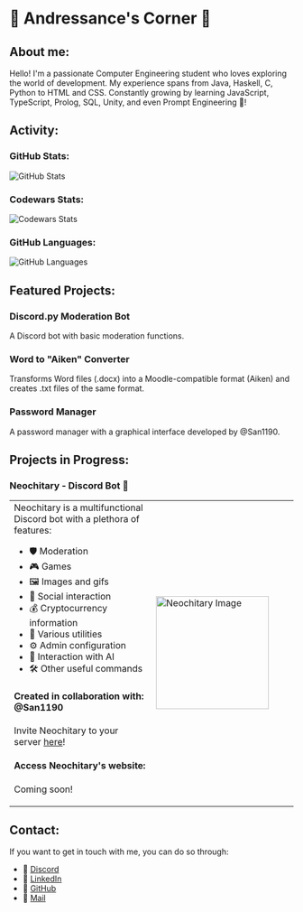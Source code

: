 # 🌟 Andressance's Corner 🌟

## About me:
Hello! I'm a passionate Computer Engineering student who loves exploring the world of development. My experience spans from Java, Haskell, C, Python to HTML and CSS. Constantly growing by learning JavaScript, TypeScript, Prolog, SQL, Unity, and even Prompt Engineering 🤖!

## Activity:
### GitHub Stats:
![GitHub Stats](https://github-readme-stats.vercel.app/api?username=Andressance&show_icons=true&theme=radical)

### Codewars Stats:
![Codewars Stats](https://www.codewars.com/users/Andressance/badges/large)

### GitHub Languages:
![GitHub Languages](https://github-readme-stats.vercel.app/api/top-langs/?username=Andressance&layout=compact&theme=radical)

## Featured Projects:
### Discord.py Moderation Bot
A Discord bot with basic moderation functions.

### Word to "Aiken" Converter
Transforms Word files (.docx) into a Moodle-compatible format (Aiken) and creates .txt files of the same format.

### Password Manager
A password manager with a graphical interface developed by @San1190.

## Projects in Progress:
### Neochitary - Discord Bot 🤖

<table>
  <tr>
    <td width="50%">
      Neochitary is a multifunctional Discord bot with a plethora of features:
      <ul>
        <p></p>
        <li>🛡️ Moderation</li>
        <li>🎮 Games</li>
        <li>🖼️ Images and gifs</li>
        <li>👫 Social interaction</li>
        <li>💰 Cryptocurrency information</li>
        <li>🔧 Various utilities</li>
        <li>⚙️ Admin configuration</li>
        <li>🧠 Interaction with AI</li>
        <li>🛠️ Other useful commands</li>
      </ul>
      <h4>Created in collaboration with: @San1190</h4>
      <p>Invite Neochitary to your server <a href="https://top.gg/_next/image?url=https%3A%2F%2Fimages.discordapp.net%2Favatars%2F1176859590214815774%2Fea3126f310f015ddbae7d4a9c251b0cb.png%3Fsize%3D128&w=128&q=75&width=666&height=666" target="_blank">here</a>!</p>
      <h4>Access Neochitary's website:</h4>
      <p>Coming soon!</p>
    </td>
    <td>
      <img src="https://github.com/Andressance/Andressance/assets/112200070/ea500368-2584-4796-9ae8-a38b539a417f" alt="Neochitary Image" width="200">
    </td>
  </tr>
</table>

## Contact:
If you want to get in touch with me, you can do so through:
- 💬 [Discord](https://discord.com/users/443124119580442656)
- 💼 [LinkedIn](https://www.linkedin.com/in/andr%C3%A9s-sancen%C3%B3n-cuesta-10241425a?utm_source=share&utm_campaign=share_via&utm_content=profile&)
- 🐙 [GitHub](https://github.com/Andressance)
- 📩 [Mail](mailto:contact.andressance@gmail.com)
